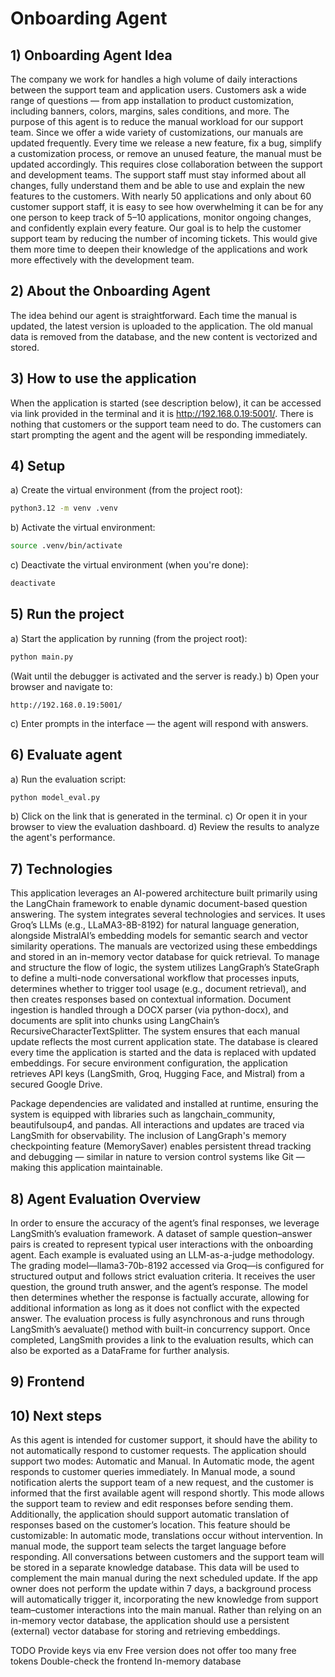 # Onboarding Agent

## 1) Onboarding Agent Idea
The company we work for handles a high volume of daily interactions between the support team and application users. Customers ask a wide range of questions — from app installation to product customization, including banners, colors, margins, sales conditions, and more.
The purpose of this agent is to reduce the manual workload for our support team. Since we offer a wide variety of customizations, our manuals are updated frequently. Every time we release a new feature, fix a bug, simplify a customization process, or remove an unused feature, the manual must be updated accordingly. This requires close collaboration between the support and development teams. The support staff must stay informed about all changes, fully understand them and be able to use and explain the new features to the customers.
With nearly 50 applications and only about 60 customer support staff, it is easy to see how overwhelming it can be for any one person to keep track of 5–10 applications, monitor ongoing changes, and confidently explain every feature.
Our goal is to help the customer support team by reducing the number of incoming tickets. This would give them more time to deepen their knowledge of the applications and work more effectively with the development team.

## 2) About the Onboarding Agent
The idea behind our agent is straightforward. Each time the manual is updated, the latest version is uploaded to the application. The old manual data is removed from the database, and the new content is vectorized and stored.

## 3) How to use the application
When the application is started (see description below), it can be accessed via link provided in the terminal and it is http://192.168.0.19:5001/. There is nothing that customers or the support team need to do. The customers can start prompting the agent and the agent will be responding immediately.

## 4) Setup
a) Create the virtual environment (from the project root):
```bash
python3.12 -m venv .venv
```
b) Activate the virtual environment:
```bash
source .venv/bin/activate
```
c) Deactivate the virtual environment (when you're done):
```bash
deactivate
```

## 5) Run the project
a) Start the application by running (from the project root):
```bash
python main.py 
```
(Wait until the debugger is activated and the server is ready.)
b) Open your browser and navigate to:
```
http://192.168.0.19:5001/
```
c) Enter prompts in the interface — the agent will respond with answers.

## 6) Evaluate agent
a) Run the evaluation script:
```bash
python model_eval.py
```
b) Click on the link that is generated in the terminal.
c) Or open it in your browser to view the evaluation dashboard.
d) Review the results to analyze the agent's performance.

## 7) Technologies
This application leverages an AI-powered architecture built primarily using the LangChain framework to enable dynamic document-based question answering. The system integrates several technologies and services. It uses Groq’s LLMs (e.g., LLaMA3-8B-8192) for natural language generation, alongside MistralAI’s embedding models for semantic search and vector similarity operations. The manuals are vectorized using these embeddings and stored in an in-memory vector database for quick retrieval. 
To manage and structure the flow of logic, the system utilizes LangGraph’s StateGraph to define a multi-node conversational workflow that processes inputs, determines whether to trigger tool usage (e.g., document retrieval), and then creates responses based on contextual information. 
Document ingestion is handled through a DOCX parser (via python-docx), and documents are split into chunks using LangChain’s RecursiveCharacterTextSplitter. The system ensures that each manual update reflects the most current application state. The database is cleared every time the application is started and the data is replaced with updated embeddings.
For secure environment configuration, the application retrieves API keys (LangSmith, Groq, Hugging Face, and Mistral) from a secured Google Drive.

Package dependencies are validated and installed at runtime, ensuring the system is equipped with libraries such as langchain_community, beautifulsoup4, and pandas.
All interactions and updates are traced via LangSmith for observability. The inclusion of LangGraph's memory checkpointing feature (MemorySaver) enables persistent thread tracking and debugging — similar in nature to version control systems like Git — making this application maintainable.

## 8) Agent Evaluation Overview
In order to ensure the accuracy of the agent’s final responses, we leverage LangSmith’s evaluation framework. A dataset of sample question–answer pairs is created to represent typical user interactions with the onboarding agent. Each example is evaluated using an LLM-as-a-judge methodology.
The grading model—llama3-70b-8192 accessed via Groq—is configured for structured output and follows strict evaluation criteria. It receives the user question, the ground truth answer, and the agent’s response. The model then determines whether the response is factually accurate, allowing for additional information as long as it does not conflict with the expected answer.
The evaluation process is fully asynchronous and runs through LangSmith’s aevaluate() method with built-in concurrency support. Once completed, LangSmith provides a link to the evaluation results, which can also be exported as a DataFrame for further analysis.

## 9) Frontend

## 10) Next steps
As this agent is intended for customer support, it should have the ability to not automatically respond to customer requests. The application should support two modes: Automatic and Manual.
In Automatic mode, the agent responds to customer queries immediately.
In Manual mode, a sound notification alerts the support team of a new request, and the customer is informed that the first available agent will respond shortly. This mode allows the support team to review and edit responses before sending them.
Additionally, the application should support automatic translation of responses based on the customer’s location. This feature should be customizable:
In automatic mode, translations occur without intervention.
In manual mode, the support team selects the target language before responding.
All conversations between customers and the support team will be stored in a separate knowledge database. This data will be used to complement the main manual during the next scheduled update. If the app owner does not perform the update within 7 days, a background process will automatically trigger it, incorporating the new knowledge from support team–customer interactions into the main manual.
Rather than relying on an in-memory vector database, the application should use a persistent (external) vector database for storing and retrieving embeddings.

TODO
Provide keys via env
Free version does not offer too many free tokens
Double-check the frontend
In-memory database

